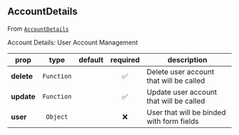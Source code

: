 
## AccountDetails

From [`AccountDetails`](AccountDetails)

Account Details:
User Account Management

prop | type | default | required | description
---- | :----: | :-------: | :--------: | -----------
**delete** | `Function` |  | :white_check_mark: | Delete user account that will be called
**update** | `Function` |  | :white_check_mark: | Update user account that will be called
**user** | `Object` |  | :x: | User that will be binded with form fields



